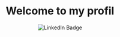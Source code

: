 <div id="header" align="center">
  <h1>Welcome to my profil</h1>
  <div id ="badges-container>
   <a href="#">
      <img src="https://img.shields.io/badge/-LinkedIn-blue?logo=linkedin&logoColor=white" alt="LinkedIn Badge">
     </a>
    </div>
</div>



